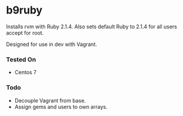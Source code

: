 # b9ruby

Installs rvm with Ruby 2.1.4. Also sets default Ruby to 2.1.4 for all users accept for root.

Designed for use in dev with Vagrant.

### Tested On

* Centos 7

### Todo

* Decouple Vagrant from base. 
* Assign gems and users to own arrays. 